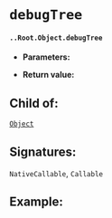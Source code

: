 # `debugTree`

#### `..Root.Object.debugTree`

* **Parameters:**

* **Return value:**

## Child of:

[`Object`](docs..Root.Object.md)

## Signatures:

`NativeCallable`, `Callable`



## Example:

